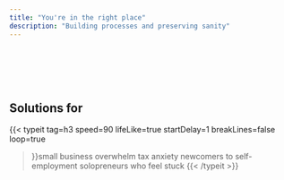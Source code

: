 ```yaml
---
title: "You're in the right place"
description: "Building processes and preserving sanity"
---
```

<br>
<br>
<br> 
<br>
<h2>Solutions for</h2>

{{< typeit 
  tag=h3
  speed=90
  lifeLike=true
  startDelay=1
  breakLines=false
  loop=true
>}}small business overwhelm
tax anxiety
newcomers to self-employment
solopreneurs who feel stuck
{{< /typeit >}}